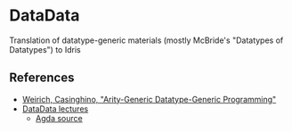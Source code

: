 # DataData

Translation of datatype-generic materials (mostly McBride's "Datatypes of Datatypes") to Idris

## References

* [Weirich, Casinghino, "Arity-Generic Datatype-Generic Programming"](http://www.seas.upenn.edu/~sweirich/papers/aritygen.pdf)
* [DataData lectures](https://www.cs.ox.ac.uk/projects/utgp/school/conor.pdf)
  * [Agda source](https://github.com/pigworker/SSGEP-DataData)
